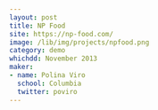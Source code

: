 ```yaml
---
layout: post
title: NP Food
site: https://np-food.com/
image: /lib/img/projects/npfood.png
category: demo
whichdd: November 2013
maker:
- name: Polina Viro
  school: Columbia
  twitter: poviro
---
```

